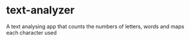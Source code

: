 # text-analyzer
A text analysing app that counts the numbers of letters, words and maps each character used 
